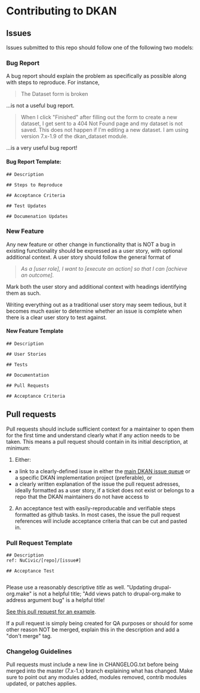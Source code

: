 # Contributing to DKAN

## Issues

Issues submitted to this repo should follow one of the following two models:

### Bug Report

A bug report should explain the problem as specifically as possible along with steps to reproduce. For instance,

> The Dataset form is broken

...is not a useful bug report.

> When I click "Finished" after filling out the form to create a new dataset, I get sent to a 404 Not Found page and my dataset is not saved. This does not happen if I'm editing a new dataset. I am using version 7.x-1.9 of the dkan_dataset module.

...is a very useful bug report!

#### Bug Report Template:

```
## Description

## Steps to Reproduce

## Acceptance Criteria

## Test Updates

## Documenation Updates
```

### New Feature

Any new feature or other change in functionality that is NOT a bug in existing functionality should be expressed as a user story, with optional additional context. A user story should follow the general format of 

> _As a [user role], I want to [execute an action] so that I can [achieve an outcome]._

Mark both the user story and additional context with headings identifying them as such. 

Writing everything out as a traditional user story may seem tedious, but it becomes much easier to determine whether an issue is complete when there is a clear user story to test against.

#### New Feature Template
```
## Description

## User Stories

## Tests

## Documentation

## Pull Requests

## Acceptance Criteria
```

## Pull requests

Pull requests should include sufficient context for a maintainer to open them for the first time and understand clearly what if any action needs to be taken. This means a pull request should contain in its initial description, at minimum:

1. Either:
  * a link to a clearly-defined issue in either the [main DKAN issue queue]() or a specific DKAN implementation project (preferable), or
  * a clearly written explanation of the issue the pull request adresses, ideally formatted as a user story, if a ticket does not exist or belongs to a repo that the DKAN maintainers do not have access to
2. An acceptance test with easily-reproducable and verifiable steps formatted as github tasks. In most cases, the issue the pull request references will include acceptance criteria that can be cut and pasted in.

### Pull Request Template
```
## Description
ref: NuCivic/[repo]/[issue#]

## Acceptance Test


```

Please use a reasonably descriptive *title* as well. "Updating drupal-org.make" is not a helpful title; "Add views patch to drupal-org.make to address argument bug" is a helpful title!

[See this pull request for an example](https://github.com/NuCivic/dkan/pull/629).

If a pull request is simply being created for QA purposes or should for some other reason NOT be merged, explain this in the description and add a "don't merge" tag.

### Changelog Guidelines

Pull requests must include a new line in CHANGELOG.txt before being merged into the master (7.x-1.x) branch explaining what has changed. Make sure to point out any modules added, modules removed, contrib modules updated, or patches applies.
